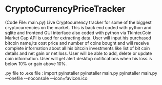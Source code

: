 # CryptoCurrencyPriceTracker
(Code File: main.py)
Live Cryptocurrency tracker for some of the biggest cryptocurrencies on the market.
This is back end coded with python and sqlite and frontend GUI interface also coded with python via Tkinter.Coin Market Cap API is used for extracting data.
User will input his purchased bitcoin name,its cost price and number of coins bought and will receive complete information about all his bitcoin investments like list of bit coin details and net gain or net loss. User will be able to add, delete or update coin information.
User will get alert desktop notifications when his loss is below 10% or gain above 10%.


.py file to .exe file :
import pyinstaller
pyinstaller main.py
pyinstaller main.py --onefile --noconsole --icon=favicon.ico
